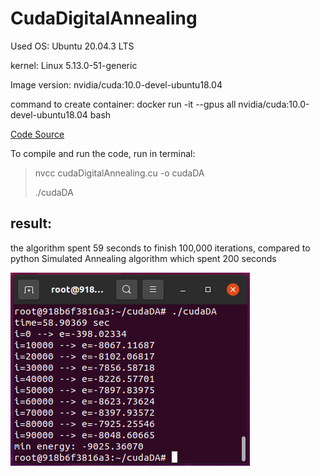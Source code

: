 # CudaDigitalAnnealing

Used OS: Ubuntu 20.04.3 LTS

kernel: Linux 5.13.0-51-generic

Image version: nvidia/cuda:10.0-devel-ubuntu18.04

command to create container: docker run -it --gpus all nvidia/cuda:10.0-devel-ubuntu18.04 bash

[Code Source](https://github.com/Shutoparu/CudaDigitalAnnealing.git)

To compile and run the code, run in terminal:

> nvcc cudaDigitalAnnealing.cu -o cudaDA
> 
> ./cudaDA

## result: 
the algorithm spent 59 seconds to finish 100,000 iterations,
compared to python Simulated Annealing algorithm which spent 200 seconds

![result](./images/result.png)